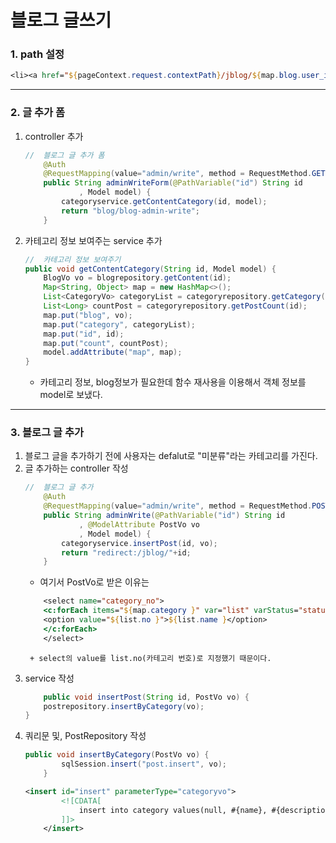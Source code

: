 # 블로그 글쓰기
### 1. path 설정
```jsp
<li><a href="${pageContext.request.contextPath}/jblog/${map.blog.user_id}/admin/write">글작성</a></li>
```
----
### 2. 글 추가 폼 
1. controller 추가
    ```java
    //	블로그 글 추가 폼
        @Auth
        @RequestMapping(value="admin/write", method = RequestMethod.GET)
        public String adminWriteForm(@PathVariable("id") String id
                , Model model) {
            categoryservice.getContentCategory(id, model);
            return "blog/blog-admin-write";
        }
    ```
2. 카테고리 정보 보여주는 service 추가
    ```java
    //	카테고리 정보 보여주기
	public void getContentCategory(String id, Model model) {
		BlogVo vo = blogrepository.getContent(id);
		Map<String, Object> map = new HashMap<>();
		List<CategoryVo> categoryList = categoryrepository.getCategory(id);
		List<Long> countPost = categoryrepository.getPostCount(id);
		map.put("blog", vo);
		map.put("category", categoryList);
		map.put("id", id);
		map.put("count", countPost);
		model.addAttribute("map", map);
	}
    ```
    + 카테고리 정보, blog정보가 필요한데 함수 재사용을 이용해서 객체 정보를 model로 보냈다. 
-----
### 3. 블로그 글 추가
1. 블로그 글을 추가하기 전에 사용자는 defalut로 "미분류"라는 카테고리를 가진다. 
2. 글 추가하는 controller 작성
    ```java
    //	블로그 글 추가
        @Auth
        @RequestMapping(value="admin/write", method = RequestMethod.POST)
        public String adminWrite(@PathVariable("id") String id
                , @ModelAttribute PostVo vo
                , Model model) {
            categoryservice.insertPost(id, vo);
            return "redirect:/jblog/"+id;
        }
    ```
    + 여기서 PostVo로 받은 이유는
    ```jsp
        <select name="category_no">
        <c:forEach items="${map.category }" var="list" varStatus="status">	
        <option value="${list.no }">${list.name }</option>
        </c:forEach>
        </select>
    ```
        + select의 value를 list.no(카테고리 번호)로 지정했기 때문이다. 
3. service 작성
    ```java
    	public void insertPost(String id, PostVo vo) {
		postrepository.insertByCategory(vo);
	}
    ```
4. 쿼리문 및, PostRepository 작성
    ```java
    public void insertByCategory(PostVo vo) {
            sqlSession.insert("post.insert", vo);
        }
    ```
    ```xml
    <insert id="insert" parameterType="categoryvo">
            <![CDATA[
                insert into category values(null, #{name}, #{description}, #{blog_id});
            ]]>
        </insert>
    ```